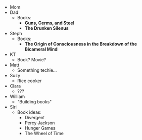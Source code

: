 * Mom
* Dad
	* Books:
		* **Guns, Germs, and Steel**
		* **The Drunken Silenus**
* Steph
	* Books:
		* **The Origin of Consciousness in the Breakdown of the Bicameral Mind**
* KT
	* Book?  Movie?
* Matt
	* Something techie...
* Suzy
	* Rice cooker
* Clara
	* ???
* William
	* "Building books"
* Siri
	* Book ideas:
		* Divergent
		* Percy Jackson
		* Hunger Games
		* The Wheel of Time
